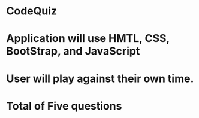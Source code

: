 # CodeQuiz
# Application will use HMTL, CSS, BootStrap, and JavaScript
# User will play against their own time.
# Total of Five questions
